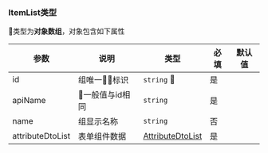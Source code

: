 ### ItemList类型

类型为**对象数组**，对象包含如下属性

| 参数 | 说明 | 类型 | 必填 | 默认值 |
| ---- | ---- | ---- | ---- | ------ |
| id | 组唯一标识 | `string`  | 是 |  |
| apiName | 一般值与id相同 | `string` | 是 |  |
| name | 组显示名称 | `string` | 否 |  |
| attributeDtoList | 表单组件数据 | [AttributeDtoList](/src/type/AttributeDtoList/README.md) | 是 |  |